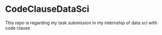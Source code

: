 # CodeClauseDataSci
This repo is regarding my task submission in my internship of data sci with code clause
